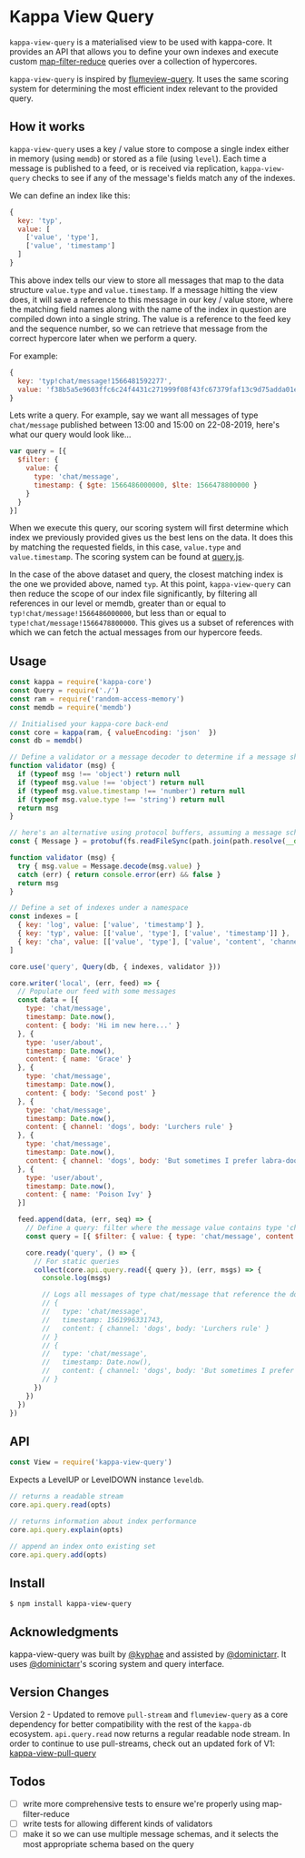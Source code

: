 # Kappa View Query

`kappa-view-query` is a materialised view to be used with kappa-core. It provides an API that allows you to define your own indexes and execute custom [map-filter-reduce](https://github.com/dominictarr/map-filter-reduce) queries over a collection of hypercores.

`kappa-view-query` is inspired by [flumeview-query](https://github.com/flumedb/flumeview-query). It uses the same scoring system for determining the most efficient index relevant to the provided query.

## How it works

`kappa-view-query` uses a key / value store to compose a single index either in memory (using `memdb`) or stored as a file (using `level`). Each time a message is published to a feed, or is received via replication, `kappa-view-query` checks to see if any of the message's fields match any of the indexes.

We can define an index like this:

```js
{
  key: 'typ',
  value: [
    ['value', 'type'],
    ['value', 'timestamp']
  ]
}
```

This above index tells our view to store all messages that map to the data structure `value.type` and `value.timestamp`. If a message hitting the view does, it will save a reference to this message in our key / value store, where the matching field names along with the name of the index in question are compiled down into a single string. The value is a reference to the feed key and the sequence number, so we can retrieve that message from the correct hypercore later when we perform a query.

For example:

```js
{
  key: 'typ!chat/message!1566481592277',
  value: 'f38b5a5e9603ffc6c24f4431c271999f08f43fc67379faf13c9d75adda01e63c@3'
}
```

Lets write a query. For example, say we want all messages of type `chat/message` published between 13:00 and 15:00 on 22-08-2019, here's what our query would look like...

```js
var query = [{
  $filter: {
    value: {
      type: 'chat/message',
      timestamp: { $gte: 1566486000000, $lte: 1566478800000 }
    }
  }
}]
```

When we execute this query, our scoring system will first determine which index we previously provided gives us the best lens on the data. It does this by matching the requested fields, in this case, `value.type` and `value.timestamp`. The scoring system can be found at [query.js](./query.js).

In the case of the above dataset and query, the closest matching index is the one we provided above, named `typ`. At this point, `kappa-view-query` can then reduce the scope of our index file significantly, by filtering all references in our level or memdb, greater than or equal to `typ!chat/message!1566486000000`, but less than or equal to `type!chat/message!1566478800000`. This gives us a subset of references with which we can  fetch the actual messages from our hypercore feeds.

## Usage

```js
const kappa = require('kappa-core')
const Query = require('./')
const ram = require('random-access-memory')
const memdb = require('memdb')

// Initialised your kappa-core back-end
const core = kappa(ram, { valueEncoding: 'json'  })
const db = memdb()

// Define a validator or a message decoder to determine if a message should be indexed or not
function validator (msg) {
  if (typeof msg !== 'object') return null
  if (typeof msg.value !== 'object') return null
  if (typeof msg.value.timestamp !== 'number') return null
  if (typeof msg.value.type !== 'string') return null
  return msg
}

// here's an alternative using protocol buffers, assuming a message schema exists
const { Message } = protobuf(fs.readFileSync(path.join(path.resolve(__dirname), 'message.proto')))

function validator (msg) {
  try { msg.value = Message.decode(msg.value) }
  catch (err) { return console.error(err) && false }
  return msg
}

// Define a set of indexes under a namespace
const indexes = [
  { key: 'log', value: ['value', 'timestamp'] },
  { key: 'typ', value: [['value', 'type'], ['value', 'timestamp']] },
  { key: 'cha', value: [['value', 'type'], ['value', 'content', 'channel']] }
]

core.use('query', Query(db, { indexes, validator }))

core.writer('local', (err, feed) => {
  // Populate our feed with some messages
  const data = [{
    type: 'chat/message',
    timestamp: Date.now(),
    content: { body: 'Hi im new here...' }
  }, {
    type: 'user/about',
    timestamp: Date.now(),
    content: { name: 'Grace' }
  }, {
    type: 'chat/message',
    timestamp: Date.now(),
    content: { body: 'Second post' }
  }, {
    type: 'chat/message',
    timestamp: Date.now(),
    content: { channel: 'dogs', body: 'Lurchers rule' }
  }, {
    type: 'chat/message',
    timestamp: Date.now(),
    content: { channel: 'dogs', body: 'But sometimes I prefer labra-doodles' }
  }, {
    type: 'user/about',
    timestamp: Date.now(),
    content: { name: 'Poison Ivy' }
  }]

  feed.append(data, (err, seq) => {
    // Define a query: filter where the message value contains type 'chat/message', and the content references the channel 'dogs'
    const query = [{ $filter: { value: { type: 'chat/message', content: { channel: 'dogs' } } } }]

    core.ready('query', () => {
      // For static queries
      collect(core.api.query.read({ query }), (err, msgs) => {
        console.log(msgs)

        // Logs all messages of type chat/message that reference the dogs channel, and order by timestamp...
        // {
        //   type: 'chat/message',
        //   timestamp: 1561996331743,
        //   content: { channel: 'dogs', body: 'Lurchers rule' }
        // }
        // {
        //   type: 'chat/message',
        //   timestamp: Date.now(),
        //   content: { channel: 'dogs', body: 'But sometimes I prefer labra-doodles' }
        // }
      })
    })
  })
})
```

## API

```js
const View = require('kappa-view-query') 
```

Expects a LevelUP or LevelDOWN instance `leveldb`.

```js
// returns a readable stream
core.api.query.read(opts)

// returns information about index performance
core.api.query.explain(opts)

// append an index onto existing set
core.api.query.add(opts)
```

## Install

```bash
$ npm install kappa-view-query
```

## Acknowledgments
kappa-view-query was built by [@kyphae](https://github.com/kyphae/) and assisted by [@dominictarr](https://github.com/dominictarr). It uses [@dominictarr](https://github.com/dominictarr)'s scoring system and query interface.

## Version Changes
Version 2 - Updated to remove `pull-stream` and `flumeview-query` as a core dependency for better compatibility with the rest of the `kappa-db` ecosystem. `api.query.read` now returns a regular readable node stream. In order to continue to use pull-streams, check out an updated fork of V1: [kappa-view-pull-query](https://github.com/kappa-db/kappa-view-pull-query)

## Todos
* [ ] write more comprehensive tests to ensure we're properly using map-filter-reduce
* [ ] write tests for allowing different kinds of validators
* [ ] make it so we can use multiple message schemas, and it selects the most appropriate schema based on the query
